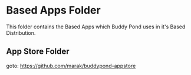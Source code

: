 # Based Apps Folder

This folder contains the Based Apps which Buddy Pond uses in it's Based Distribution.

## App Store Folder

goto: https://github.com/marak/buddypond-appstore
